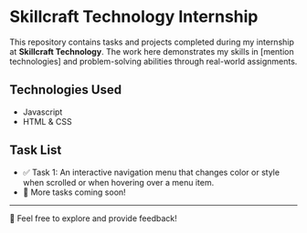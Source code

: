 # Skillcraft Technology Internship  
This repository contains tasks and projects completed during my internship at **Skillcraft Technology**. The work here demonstrates my skills in [mention technologies] and problem-solving abilities through real-world assignments.  

## Technologies Used     
- Javascript
- HTML & CSS  

## Task List  
- ✅ Task 1: An interactive navigation menu that changes color or style when scrolled or when hovering over a menu item.
- 📌 More tasks coming soon!  

  
---
🌟 Feel free to explore and provide feedback!
